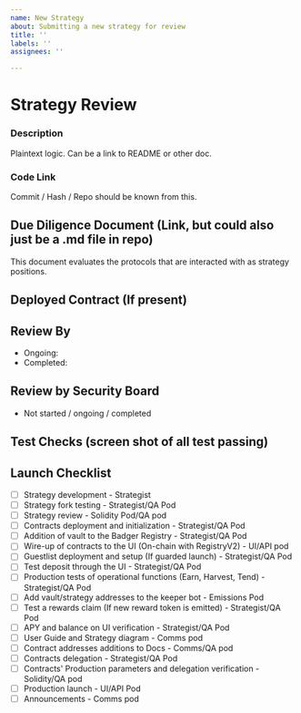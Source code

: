 ```yaml
---
name: New Strategy
about: Submitting a new strategy for review
title: ''
labels: ''
assignees: ''

---
```


# Strategy Review

### Description
Plaintext logic. Can be a link to README or other doc.

### Code Link 
Commit / Hash / Repo should be known from this.

## Due Diligence Document  (Link, but could also just be a .md file in repo)
This document evaluates the protocols that are interacted with as strategy positions.

## Deployed Contract (If present)

## Review By
* Ongoing: 
* Completed:

## Review by Security Board
* Not started / ongoing / completed

## Test Checks (screen shot of all test passing)


## Launch Checklist
- [ ] Strategy development - Strategist
- [ ] Strategy fork testing - Strategist/QA Pod
- [ ] Strategy review - Solidity Pod/QA pod
- [ ] Contracts deployment and initialization - Strategist/QA Pod
- [ ] Addition of vault to the Badger Registry - Strategist/QA Pod
- [ ] Wire-up of contracts to the UI (On-chain with RegistryV2) - UI/API pod
- [ ] Guestlist deployment and setup (If guarded launch) - Strategist/QA Pod
- [ ] Test deposit through the UI - Strategist/QA Pod
- [ ] Production tests of operational functions (Earn, Harvest, Tend) - Strategist/QA Pod
- [ ] Add vault/strategy addresses to the keeper bot - Emissions Pod
- [ ] Test a rewards claim (If new reward token is emitted) - Strategist/QA Pod
- [ ] APY and balance on UI verification - Strategist/QA Pod
- [ ] User Guide and Strategy diagram - Comms pod
- [ ] Contract addresses additions to Docs - Comms/QA pod
- [ ] Contracts delegation - Strategist/QA Pod
- [ ] Contracts' Production parameters and delegation verification - Solidity/QA pod
- [ ] Production launch - UI/API Pod
- [ ] Announcements - Comms pod

